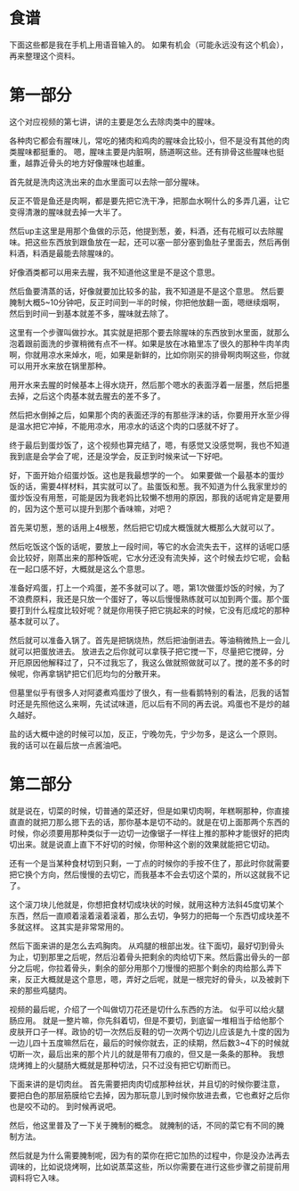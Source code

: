 # 食谱
下面这些都是我在手机上用语音输入的。 如果有机会（可能永远没有这个机会），再来整理这个资料。

# 第一部分
这个对应视频的第七讲，讲的主要是怎么去除肉类中的腥味。

各种肉它都会有腥味儿，常吃的猪肉和鸡肉的腥味会比较小，但不是没有其他的肉类腥味都挺重的。 嗯，腥味主要是内脏啊，肠道啊这些。还有排骨这些腥味也挺重，越靠近骨头的地方好像腥味也越重。

首先就是洗肉这洗出来的血水里面可以去除一部分腥味。

反正不管是鱼还是肉啊，都是要先把它洗干净，把那血水啊什么的多弄几遍，让它变得清澈的腥味就去掉一大半了。

然后up主这里是用那个鱼做的示范，他提到葱，姜，料酒，还有花椒可以去除腥味。把这些东西放到跟鱼放在一起，还可以塞一部分塞到鱼肚子里面去，然后再倒料酒，料酒是最能去除腥味的。

好像酒类都可以用来去腥，我不知道他这里是不是这个意思。

然后鱼要清蒸的话，好像就要加比较多的盐，我不知道是不是这个意思。
然后要腌制大概5~10分钟吧，反正时间到一半的时候，你把他放翻一面，嗯继续烟啊，然后到时间一到基本就差不多，腥味就去除了。

这里有一个步骤叫做抄水。其实就是把那个要去除腥味的东西放到水里面，就那么泡着跟前面洗的步骤稍微有点不一样。如果是放在冰箱里冻了很久的那种牛肉羊肉啊，你就用凉水来焯水，呃，如果是新鲜的，比如你刚买的排骨啊肉啊这些，你就可以用开水来放在锅里那种。

用开水来去腥的时候基本上得水烧开，然后那个嗯水的表面浮着一层墨，然后把墨去掉，之后这个肉基本就去腥去的差不多了。

然后把水倒掉之后，如果那个肉的表面还浮的有那些浮沫的话，你要用开水至少得是温水把它冲掉，不能用凉水，用凉水的话这个肉的口感就不好了。

终于最后到蛋炒饭了，这个视频也算完结了，嗯，有感觉又没感觉啊，我也不知道我到底是会学会了呢，还是没学会，反正到时候来试一下好吧。

好，下面开始介绍蛋炒饭。这也是我最想学的一个。
如果要做一个最基本的蛋炒饭的话，需要4样材料，其实就可以了。盐蛋饭和葱。我不知道为什么我家里炒的蛋炒饭没有用葱，可能是因为我老妈比较懒不想用的原因，那我的话呢肯定是要用的，因为这个葱可以提升到那个香味嘛，对吧？

首先莱切葱，葱的话用上4根葱，然后把它切成大概饿就大概那么大就可以了。

然后吃饭这个饭的话呢，要放上一段时间，等它的水会流失去干，这样的话呢口感会比较好，刚蒸出来的那种饭呢，它水分还没有流失掉，这个时候去炒它呢，会黏在一起口感不好，大概就是这么个意思。

准备好鸡蛋，打上一个鸡蛋，差不多就可以了。嗯，第1次做蛋炒饭的时候，为了不浪费原料，我还是只放一个蛋好了，等以后慢慢熟练就可以加到两个蛋。那个蛋要打到什么程度比较好呢？就是你用筷子把它挑起来的时候，它没有厄成坨的那种基本就可以了。

然后就可以准备入锅了。首先是把锅烧热，然后把油倒进去。等油稍微热上一会儿就可以把蛋放进去。 放进去之后你就可以拿筷子把它搅一下，尽量把它搅碎，分开厄原因他解释过了，只不过我忘了，我这么做就照做就可以了。搅的差不多的时候呢，你再拿锅铲把它们厄均匀的分散开来。

但墓里似乎有很多人对阿婆煮鸡蛋炒了很久，有一些看鹅特别的看法，厄我的话暂时还是先照他这么来啊，先试试味道，厄以后有不同的再去说。鸡蛋也不是炒的越久越好。

盐的话大概中途的时候可以加，反正，宁晚勿先，宁少勿多，是这么一个原则。 我的话可以在最后放一点酱油吧。

# 第二部分
就是说在，切菜的时候，切普通的菜还好，但是如果切肉啊，年糕啊那种，你直接直直的就把刀那么摁下去的话，那你基本是切不动的。就是在切上面那两个东西的时候，你必须要用那种类似于一边切一边像锯子一样往上推的那种才能很好的把肉切出来。就是说直上直下不好切的时候，你带种这个剧的效果就能把它切动。

还有一个是当某种食材切到只剩，一丁点的时候你的手按不住了，那此时你就需要把它换个方向，然后慢慢的去切它，而我基本不会去切这个菜的，所以这就我不记了。

这个滚刀块儿他就是，你想把食材切成块状的时候，就用这种方法斜45度切某个东西，然后一直顺着滚着滚着滚着，那么去切，争努力的把每一个东西切成块差不多就这样。
这其实是非常常用的。

然后下面来讲的是怎么去鸡胸肉。
从鸡腿的根部出发。往下面切，最好切到骨头为止，切到那里之后呢，然后沿着骨头把剩余的肉给切下来。然后露出骨头的一部分之后呢，你拉着骨头，剩余的部分用那个刀慢慢的把那个剩余的肉给那么弄下来，反正大概就是这个意思，嗯，弄好之后呢，就是一根完好的骨头，以及被剥下来的那些鸡腿肉。

视频的最后呢，介绍了一个叫做切刀花还是切什么东西的方法。
似乎可以给火腿肠应用。
就是一整片嘛，你先斜着切，但是不要切，到底留一堆相当于给他那个皮肤开口子一样。政协的切一次然后反鞋的切一次两个切边儿应该是九十度的因为一边儿四十五度嘛然后在，最后的时候你就去，正的续期，然后数3~4下的时候就切断一次，最后出来的那个片儿的就是带有刀痕的，但又是一条条的那种。
我想烧烤摊上的火腿肠大概就是那种切法，只不过没有把它切断而已。


下面来讲的是切肉丝。
首先需要把肉肉切成那种丝状，并且切的时候你要注意，要把白色的那层筋膜给它去掉，因为那玩意儿到时候你放进去煮，它也煮好之后你也是咬不动的。 到时候再说吧。

然后，他这里普及了一下关于腌制的概念。
就腌制的话，不同的菜它有不同的腌制方法。

然后就是为什么需要腌制呢，因为有的菜你在把它加热的过程中，你是没办法再去调味的，比如说烧烤啊，比如说蒸菜这些，所以你需要在进行这些步骤之前提前用调料将它入味。